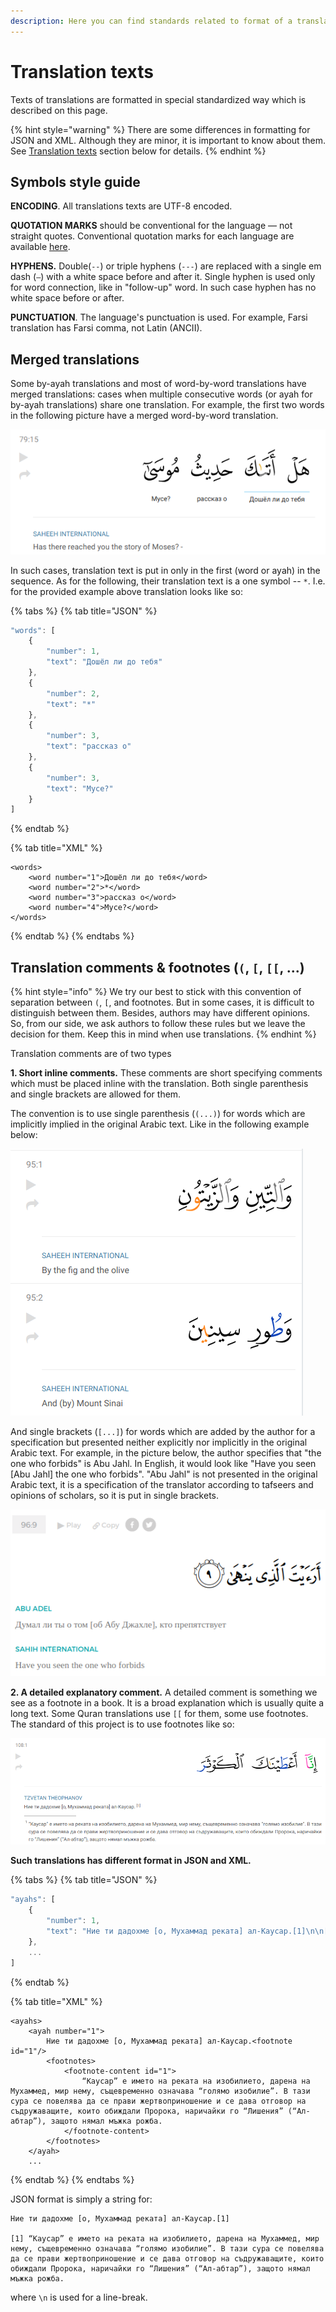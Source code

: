 ```yaml
---
description: Here you can find standards related to format of a translation text
---
```


# Translation texts

Texts of translations are formatted in special standardized way which is described on this page.

{% hint style="warning" %}
There are some differences in formatting for JSON and XML. Although they are minor, it is important to know about them. See [Translation texts](translation-texts.md#translation-comments-and-footnotes) section below for details.
{% endhint %}

## Symbols style guide

**ENCODING**. All translations texts are UTF-8 encoded.

**QUOTATION MARKS** should be conventional for the language — not straight quotes. Conventional quotation marks for each language are available [here](https://en.wikipedia.org/wiki/Quotation_mark).

**HYPHENS.** Double\(`--`\) or triple hyphens \(`---`\) are replaced with a single em dash \(`—`\) with a white space before and after it. Single hyphen is used only for word connection, like in "follow-up" word. In such case hyphen has no white space before or after.

**PUNCTUATION**. The language's punctuation is used. For example, Farsi translation has Farsi comma, not Latin \(ANCII\).

## Merged translations

Some by-ayah translations and most of word-by-word translations have merged translations: cases when multiple consecutive words \(or ayah for by-ayah translations\) share one translation. For example, the first two words in the following picture have a merged word-by-word translation.

![An example of a merged word-by-word translation](../.gitbook/assets/screenshot-from-2019-04-10-19-20-46.png)

In such cases, translation text is put in only in the first \(word or ayah\) in the sequence. As for the following, their translation text is a one symbol -- `*`. I.e. for the provided example above translation looks like so:

{% tabs %}
{% tab title="JSON" %}
```javascript
"words": [
    {
        "number": 1,
        "text": "Дошёл ли до тебя"
    },
    {
        "number": 2,
        "text": "*"
    },
    {
        "number": 3,
        "text": "рассказ о"
    },
    {
        "number": 3,
        "text": "Мусе?"
    }
]
```
{% endtab %}

{% tab title="XML" %}
```markup
<words>
    <word number="1">Дошёл ли до тебя</word>
    <word number="2">*</word>
    <word number="3">рассказ о</word>
    <word number="4">Мусе?</word>
</words>
```
{% endtab %}
{% endtabs %}

## **Translation comments & footnotes \(`(`, `[`, `[[`, ...\)**

{% hint style="info" %}
We try our best to stick with this convention of separation between `(`, `[`, and footnotes. But in some cases, it is difficult to distinguish between them. Besides, authors may have different opinions. So, from our side, we ask authors to follow these rules but we leave the decision for them. Keep this in mind when use translations.
{% endhint %}

Translation comments are of two types

**1. Short inline comments.** These comments are short specifying comments which must be placed inline with the translation. Both single parenthesis and single brackets are allowed for them. 

The convention is to use single parenthesis \(`(...)`\) for words which are implicitly implied in the original Arabic text. Like in the following example below:

![An example of inline comment for an implied text](../.gitbook/assets/screenshot-from-2019-04-10-17-22-56.png)

And single brackets \(`[...]`\) for words which are added by the author for a specification but presented neither explicitly nor implicitly in the original Arabic text. For example, in the picture below, the author specifies that "the one who forbids" is Abu Jahl. In English, it would look like "Have you seen \[Abu Jahl\] the one who forbids". "Abu Jahl" is not presented in the original Arabic text, it is a specification of the translator according to tafseers and opinions of scholars, so it is put in single brackets.

![An example of inline comment for an author specification](../.gitbook/assets/screenshot-from-2019-04-10-18-00-11.png)

**2. A detailed explanatory comment.** A detailed comment is something we see as a footnote in a book. It is a broad explanation which is usually quite a long text. Some Quran translations use `[[` for them, some use footnotes. The standard of this project is to use footnotes like so:

![](../.gitbook/assets/screenshot-from-2019-04-10-18-34-00.png)

**Such translations has different format in JSON and XML.**

{% tabs %}
{% tab title="JSON" %}
```javascript
"ayahs": [
    {
        "number": 1,
        "text": "Ние ти дадохме [о, Мухаммад реката] ал-Каусар.[1]\n\n[1] “Каусар” е името на реката на изобилието, дарена на Мухаммед, мир нему, същевременно означава “голямо изобилие”. В тази сура се повелява да се прави жертвоприношение и се дава отговор на съдружаващите, които обиждали Пророка, наричайки го “Лишения” (“Ал-абтар”), защото нямал мъжка рожба."
    },
    ...
]
```
{% endtab %}

{% tab title="XML" %}
```markup
<ayahs>
    <ayah number="1">
        Ние ти дадохме [о, Мухаммад реката] ал-Каусар.<footnote id="1"/>
        <footnotes>
            <footnote-content id="1">
                “Каусар” е името на реката на изобилието, дарена на Мухаммед, мир нему, същевременно означава “голямо изобилие”. В тази сура се повелява да се прави жертвоприношение и се дава отговор на съдружаващите, които обиждали Пророка, наричайки го “Лишения” (“Ал-абтар”), защото нямал мъжка рожба.
            </footnote-content>
        </footnotes>
    </ayah>
    ...
```
{% endtab %}
{% endtabs %}

JSON format is simply a string for:

```text
Ние ти дадохме [о, Мухаммад реката] ал-Каусар.[1]

[1] “Каусар” е името на реката на изобилието, дарена на Мухаммед, мир нему, същевременно означава “голямо изобилие”. В тази сура се повелява да се прави жертвоприношение и се дава отговор на съдружаващите, които обиждали Пророка, наричайки го “Лишения” (“Ал-абтар”), защото нямал мъжка рожба.
```

where `\n` is used for a line-break.



